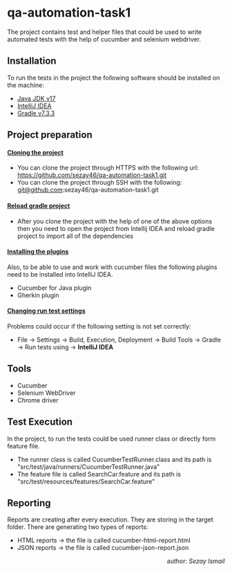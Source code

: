 # qa-automation-task1

The project contains test and helper files that could be used to write automated tests with the help of cucumber and selenium webdriver.

## **Installation**

To run the tests in the project the following software should be installed on the machine:

+ <u>Java JDK v17</u>
+ <u>IntelliJ IDEA</u>
+ <u>Gradle v7.3.3</u>

## **Project preparation**

#### <u>Cloning the project</u>

+ You can clone the project through HTTPS with the following url: https://github.com/sezay46/qa-automation-task1.git
+ You can clone the project through SSH with the following: git@github.com:sezay46/qa-automation-task1.git

#### <u>Reload gradle project</u>

+ After you clone the project with the help of one of the above options then you need to open the project from Intellij IDEA and reload gradle project to import all of the dependencies

#### <u>Installing the plugins</u>

Also, to be able to use and work with cucumber files the following plugins need to be installed into IntelliJ IDEA.
+ Cucumber for Java plugin
+ Gherkin plugin

#### <u>Changing run test settings</u>

Problems could occur if the following setting is not set correctly:
+ File -> Settings -> Build, Execution, Deployment -> Build Tools -> Gradle -> Run tests using -> <b>IntelliJ IDEA</b>

## **Tools**

+ Cucumber
+ Selenium WebDriver
+ Chrome driver

## **Test Execution**

In the project, to run the tests could be used runner class or directly form feature file.
+ The runner class is called CucumberTestRunner.class and its path is "src/test/java/runners/CucumberTestRunner.java"
+ The feature file is called SearchCar.feature and its path is "src/test/resources/features/SearchCar.feature"

## **Reporting**

Reports are creating after every execution. They are storing in the target folder. There are generating two types of reports:
+ HTML reports -> the file is called cucumber-html-report.html
+ JSON reports -> the file is called cucumber-json-report.json

<div style="text-align: right"> author: <i>Sezay Ismail</i> </div>
